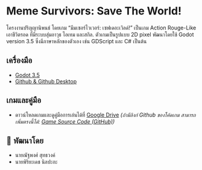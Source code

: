 # Meme Survivors: Save The World!

โครงงานปริญญานิพนธ์ โดยเกม “มีมเซอร์ไวเวอร์: เซฟเดอะเวิลด์!” เป็นเกม Action Rouge-Like เอาชีวิตรอด ที่มีระบบสุ่มอาวุธ ไอเทม และสกิล.
ตัวเกมเป็นรูปแบบ 2D pixel พัฒนาโดยใช้ Godot version 3.5 ซึ่งมีภาษาหลักของตัวเอง เช่น GDScript และ C# เป็นต้น

## เครื่องมือ

* [Godot 3.5](https://godotengine.org/article/godot-3-5-cant-stop-wont-stop/)
* [Github & Github Desktop](https://github.com/apps/desktop)

## เกมและคู่มือ

* ดาวน์โหลดเกมและดูคู่มือการเล่นได้ที่ [Google Drive](https://drive.google.com/drive/folders/1L0KQCiAXwGsKDLosVplKqL_4r6K5oY41?usp=sharing)
    *(ถ้ามีลิงก์ Github ของโค้ดเกม สามารถเพิ่มตรงนี้ได้: [Game Source Code (GitHub)](ลิงก์_github_ของ_เกม))*

## 🚀 พัฒนาโดย

* นายณัฐพงศ์ สุทธวงค์
* นายพิริยะเดช นิลปะกะ
